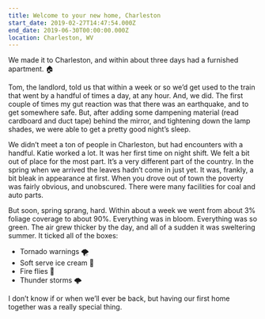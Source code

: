 ```yaml
---
title: Welcome to your new home, Charleston
start_date: 2019-02-27T14:47:54.000Z
end_date: 2019-06-30T00:00:00.000Z
location: Charleston, WV
---
```


We made it to Charleston, and within about three days had a furnished apartment. 🏠

Tom, the landlord, told us that within a week or so we’d get used to the train that went by a handful of times a day, at any hour. And, we did. The first couple of times my gut reaction was that there was an earthquake, and to get somewhere safe. But, after adding some dampening material (read cardboard and duct tape) behind the mirror, and tightening down the lamp shades, we were able to get a pretty good night’s sleep.

We didn’t meet a ton of people in Charleston, but had encounters with a handful. Katie worked a lot. It was her first time on night shift. We felt a bit out of place for the most part. It’s a very different part of the country. In the spring when we arrived the leaves hadn’t come in just yet. It was, frankly, a bit bleak in appearance at first. When you drove out of town the poverty was fairly obvious, and unobscured. There were many facilities for coal and auto parts. 

But soon, spring sprang, hard. Within about a week we went from about 3% foliage coverage to about 90%. Everything was in bloom. Everything was so green. The air grew thicker by the day, and all of a sudden it was sweltering summer.  It ticked all of the boxes:

- Tornado warnings 🌪 
- Soft serve ice cream 🍦 
- Fire flies 🐜 
- Thunder storms 🌩 


I don’t know if or when we’ll ever be back, but having our first home together was a really special thing. 



